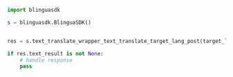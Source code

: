 <!-- Start SDK Example Usage [usage] -->
```python
import blinguasdk

s = blinguasdk.BlinguaSDK()


res = s.text_translate_wrapper_text_translate_target_lang_post(target_lang='<value>', request_body='<value>', api_key='<value>')

if res.text_result is not None:
    # handle response
    pass

```
<!-- End SDK Example Usage [usage] -->